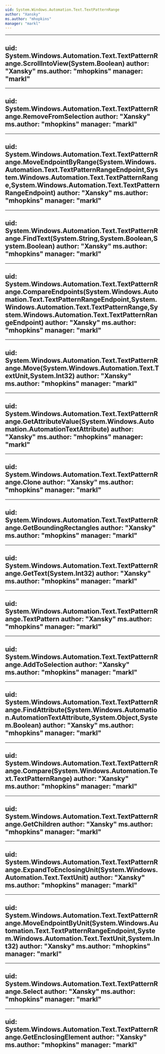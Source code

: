 ```yaml
---
uid: System.Windows.Automation.Text.TextPatternRange
author: "Xansky"
ms.author: "mhopkins"
manager: "markl"
---
```


---
uid: System.Windows.Automation.Text.TextPatternRange.ScrollIntoView(System.Boolean)
author: "Xansky"
ms.author: "mhopkins"
manager: "markl"
---

---
uid: System.Windows.Automation.Text.TextPatternRange.RemoveFromSelection
author: "Xansky"
ms.author: "mhopkins"
manager: "markl"
---

---
uid: System.Windows.Automation.Text.TextPatternRange.MoveEndpointByRange(System.Windows.Automation.Text.TextPatternRangeEndpoint,System.Windows.Automation.Text.TextPatternRange,System.Windows.Automation.Text.TextPatternRangeEndpoint)
author: "Xansky"
ms.author: "mhopkins"
manager: "markl"
---

---
uid: System.Windows.Automation.Text.TextPatternRange.FindText(System.String,System.Boolean,System.Boolean)
author: "Xansky"
ms.author: "mhopkins"
manager: "markl"
---

---
uid: System.Windows.Automation.Text.TextPatternRange.CompareEndpoints(System.Windows.Automation.Text.TextPatternRangeEndpoint,System.Windows.Automation.Text.TextPatternRange,System.Windows.Automation.Text.TextPatternRangeEndpoint)
author: "Xansky"
ms.author: "mhopkins"
manager: "markl"
---

---
uid: System.Windows.Automation.Text.TextPatternRange.Move(System.Windows.Automation.Text.TextUnit,System.Int32)
author: "Xansky"
ms.author: "mhopkins"
manager: "markl"
---

---
uid: System.Windows.Automation.Text.TextPatternRange.GetAttributeValue(System.Windows.Automation.AutomationTextAttribute)
author: "Xansky"
ms.author: "mhopkins"
manager: "markl"
---

---
uid: System.Windows.Automation.Text.TextPatternRange.Clone
author: "Xansky"
ms.author: "mhopkins"
manager: "markl"
---

---
uid: System.Windows.Automation.Text.TextPatternRange.GetBoundingRectangles
author: "Xansky"
ms.author: "mhopkins"
manager: "markl"
---

---
uid: System.Windows.Automation.Text.TextPatternRange.GetText(System.Int32)
author: "Xansky"
ms.author: "mhopkins"
manager: "markl"
---

---
uid: System.Windows.Automation.Text.TextPatternRange.TextPattern
author: "Xansky"
ms.author: "mhopkins"
manager: "markl"
---

---
uid: System.Windows.Automation.Text.TextPatternRange.AddToSelection
author: "Xansky"
ms.author: "mhopkins"
manager: "markl"
---

---
uid: System.Windows.Automation.Text.TextPatternRange.FindAttribute(System.Windows.Automation.AutomationTextAttribute,System.Object,System.Boolean)
author: "Xansky"
ms.author: "mhopkins"
manager: "markl"
---

---
uid: System.Windows.Automation.Text.TextPatternRange.Compare(System.Windows.Automation.Text.TextPatternRange)
author: "Xansky"
ms.author: "mhopkins"
manager: "markl"
---

---
uid: System.Windows.Automation.Text.TextPatternRange.GetChildren
author: "Xansky"
ms.author: "mhopkins"
manager: "markl"
---

---
uid: System.Windows.Automation.Text.TextPatternRange.ExpandToEnclosingUnit(System.Windows.Automation.Text.TextUnit)
author: "Xansky"
ms.author: "mhopkins"
manager: "markl"
---

---
uid: System.Windows.Automation.Text.TextPatternRange.MoveEndpointByUnit(System.Windows.Automation.Text.TextPatternRangeEndpoint,System.Windows.Automation.Text.TextUnit,System.Int32)
author: "Xansky"
ms.author: "mhopkins"
manager: "markl"
---

---
uid: System.Windows.Automation.Text.TextPatternRange.Select
author: "Xansky"
ms.author: "mhopkins"
manager: "markl"
---

---
uid: System.Windows.Automation.Text.TextPatternRange.GetEnclosingElement
author: "Xansky"
ms.author: "mhopkins"
manager: "markl"
---
